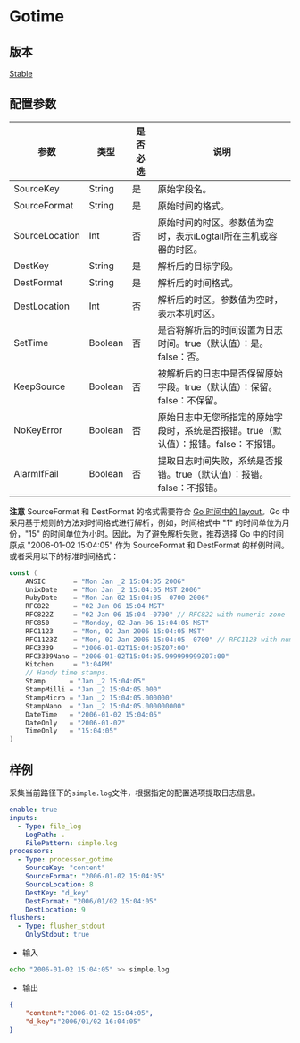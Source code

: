 # Gotime

## 版本

[Stable](../stability-level.md)

## 配置参数

| 参数 | 类型 | 是否必选 | 说明 |
| - | - | - | - |
| SourceKey | String | 是 | 原始字段名。 |
| SourceFormat | String | 是 | 原始时间的格式。 |
| SourceLocation | Int | 否 | 原始时间的时区。参数值为空时，表示iLogtail所在主机或容器的时区。 |
| DestKey | String | 是 | 解析后的目标字段。 |
| DestFormat | String | 是 | 解析后的时间格式。 |
| DestLocation | Int | 否 | 解析后的时区。参数值为空时，表示本机时区。 |
| SetTime | Boolean | 否 | 是否将解析后的时间设置为日志时间。true（默认值）：是。false：否。 |
| KeepSource | Boolean | 否 | 被解析后的日志中是否保留原始字段。true（默认值）：保留。false：不保留。 |
| NoKeyError | Boolean | 否 | 原始日志中无您所指定的原始字段时，系统是否报错。true（默认值）：报错。false：不报错。 |
| AlarmIfFail | Boolean | 否 | 提取日志时间失败，系统是否报错。true（默认值）：报错。false：不报错。 |

**注意** SourceFormat 和 DestFormat 的格式需要符合 [Go 时间中的 layout](https://pkg.go.dev/time#Layout)。Go 中采用基于规则的方法对时间格式进行解析，例如，时间格式中 "1" 的时间单位为月份，"15" 的时间单位为小时。因此，为了避免解析失败，推荐选择 Go 中的时间原点 "2006-01-02 15:04:05" 作为 SourceFormat 和 DestFormat 的样例时间。
或者采用以下的标准时间格式：
```go
const (
	ANSIC       = "Mon Jan _2 15:04:05 2006"
	UnixDate    = "Mon Jan _2 15:04:05 MST 2006"
	RubyDate    = "Mon Jan 02 15:04:05 -0700 2006"
	RFC822      = "02 Jan 06 15:04 MST"
	RFC822Z     = "02 Jan 06 15:04 -0700" // RFC822 with numeric zone
	RFC850      = "Monday, 02-Jan-06 15:04:05 MST"
	RFC1123     = "Mon, 02 Jan 2006 15:04:05 MST"
	RFC1123Z    = "Mon, 02 Jan 2006 15:04:05 -0700" // RFC1123 with numeric zone
	RFC3339     = "2006-01-02T15:04:05Z07:00"
	RFC3339Nano = "2006-01-02T15:04:05.999999999Z07:00"
	Kitchen     = "3:04PM"
	// Handy time stamps.
	Stamp      = "Jan _2 15:04:05"
	StampMilli = "Jan _2 15:04:05.000"
	StampMicro = "Jan _2 15:04:05.000000"
	StampNano  = "Jan _2 15:04:05.000000000"
	DateTime   = "2006-01-02 15:04:05"
	DateOnly   = "2006-01-02"
	TimeOnly   = "15:04:05"
)
```

## 样例

采集当前路径下的`simple.log`文件，根据指定的配置选项提取日志信息。

```yaml
enable: true
inputs:
  - Type: file_log
    LogPath: .
    FilePattern: simple.log
processors:
  - Type: processor_gotime
    SourceKey: "content"
    SourceFormat: "2006-01-02 15:04:05"
    SourceLocation: 8
    DestKey: "d_key"
    DestFormat: "2006/01/02 15:04:05"
    DestLocation: 9
flushers:
  - Type: flusher_stdout
    OnlyStdout: true
```

* 输入

```bash
echo "2006-01-02 15:04:05" >> simple.log
```

* 输出

```json
{
    "content":"2006-01-02 15:04:05",
    "d_key":"2006/01/02 16:04:05"
}
```
